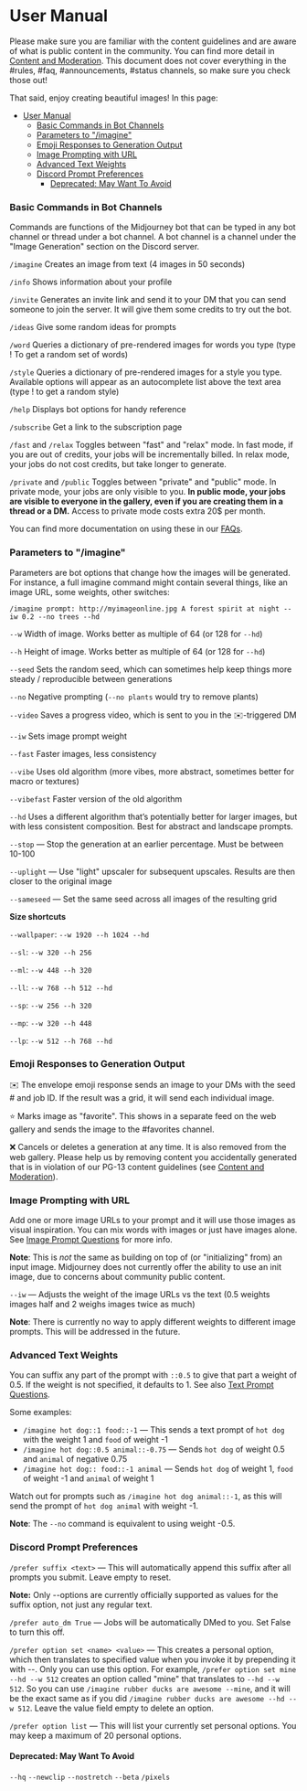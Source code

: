 # User Manual

Please make sure you are familiar with the content guidelines and are aware of what is public content in the community.  You can find more detail in [Content and Moderation](content-and-moderation-policy.md).  This document does not cover everything in the #rules, #faq, #announcements, #status channels, so make sure you check those out!

That said, enjoy creating beautiful images!  In this page:

- [User Manual](#user-manual)
    - [Basic Commands in Bot Channels](#basic-commands-in-bot-channels)
    - [Parameters to "/imagine"](#parameters-to-imagine)
    - [Emoji Responses to Generation Output](#emoji-responses-to-generation-output)
    - [Image Prompting with URL](#image-prompting-with-url)
    - [Advanced Text Weights](#advanced-text-weights)
    - [Discord Prompt Preferences](#discord-prompt-preferences)
      - [Deprecated: May Want To Avoid](#deprecated-may-want-to-avoid)

### Basic Commands in Bot Channels

Commands are functions of the Midjourney bot that can be typed in any bot channel or thread under a bot channel.  A bot channel is a channel under the "Image Generation" section on the Discord server.

`/imagine` Creates an image from text (4 images in 50 seconds)

`/info` Shows information about your profile

`/invite` Generates an invite link and send it to your DM that you can send someone to join the server. It will give them some credits to try out the bot.

`/ideas` Give some random ideas for prompts

`/word` Queries a dictionary of pre-rendered images for words you type (type ! To get a random set of words)

`/style` Queries a dictionary of pre-rendered images for a style you type. Available options will appear as an autocomplete list above the text area (type ! to get a random style)

`/help` Displays bot options for handy reference

`/subscribe` Get a link to the subscription page

`/fast` and `/relax` Toggles between "fast" and "relax" mode. In fast mode, if you are out of credits, your jobs will be incrementally billed. In relax mode, your jobs do not cost credits, but take longer to generate.

`/private` and `/public` Toggles between "private" and "public" mode. In private mode, your jobs are only visible to you. **In public mode, your jobs are visible to everyone in the gallery, even if you are creating them in a thread or a DM.** Access to private mode costs extra 20$ per month.

You can find more documentation on using these in our [FAQs](FAQs.md).


### Parameters to "/imagine"

Parameters are bot options that change how the images will be generated.  For instance, a full imagine
command might contain several things, like an image URL, some weights, other switches:

`/imagine prompt: http://myimageonline.jpg A forest spirit at night --iw 0.2 --no trees --hd`


`--w` Width of image. Works better as multiple of 64 (or 128 for `--hd`)

`--h` Height of image. Works better as multiple of 64 (or 128 for `--hd`)

`--seed` Sets the random seed, which can sometimes help keep things more steady / reproducible between generations

`--no` Negative prompting (`--no plants` would try to remove plants)

`--video` Saves a progress video, which is sent to you in the ✉️-triggered DM

`--iw` Sets image prompt weight

`--fast` Faster images, less consistency

`--vibe` Uses old algorithm (more vibes, more abstract, sometimes better for macro or textures)

`--vibefast` Faster version of the old algorithm 

`--hd` Uses a different algorithm that’s potentially better for larger images, but with less consistent composition. Best for abstract and landscape prompts.

`--stop` — Stop the generation at an earlier percentage. Must be between 10-100

`--uplight` — Use "light" upscaler for subsequent upscales. Results are then closer to the original image

`--sameseed` — Set the same seed across all images of the resulting grid

**Size shortcuts**

`--wallpaper`: `--w 1920 --h 1024 --hd`

`--sl`: `--w 320 --h 256`

`--ml`: `--w 448 --h 320`

`--ll`: `--w 768 --h 512 --hd`

`--sp`: `--w 256 --h 320`

`--mp`: `--w 320 --h 448`

`--lp`: `--w 512 --h 768 --hd`


### Emoji Responses to Generation Output

✉️ The envelope emoji response sends an image to your DMs with the seed # and job ID. If the result was a grid, it will send each individual image.

⭐️ Marks image as "favorite". This shows in a separate feed on the web gallery and sends the image to the #favorites channel.

❌ Cancels or deletes a generation at any time. It is also removed from the web gallery.  Please help us by removing content you accidentally generated that is in violation of our PG-13 content guidelines (see [Content and Moderation](content-and-moderation_policy.md)).


### Image Prompting with URL

Add one or more image URLs to your prompt and it will use those images as visual inspiration. You can mix words with images or just have images alone.  See [Image Prompt Questions](FAQs.md#image-prompt-questions) for more info.

**Note**: This is *not* the same as building on top of (or "initializing" from) an input image. Midjourney does not currently offer the ability to use an init image, due to concerns about community public content.

`--iw` — Adjusts the weight of the image URLs vs the text (0.5 weights images half and 2 weighs images twice as much)

**Note**: There is currently no way to apply different weights to different image prompts. This will be addressed in the future.

### Advanced Text Weights

You can suffix any part of the prompt with `::0.5` to give that part a weight of 0.5. If the weight is not specified, it defaults to 1.  See also [Text Prompt Questions](FAQs.md#text-prompt-questions).

Some examples:
- `/imagine hot dog::1 food::-1` — This sends a text prompt of `hot dog` with the weight 1 and `food` of weight -1
- `/imagine hot dog::0.5 animal::-0.75` — Sends `hot dog` of weight 0.5 and `animal` of negative 0.75
- `/imagine hot dog:: food::-1 animal` — Sends `hot dog` of weight 1, `food` of weight -1 and `animal` of weight 1

Watch out for prompts such as `/imagine hot dog animal::-1`, as this will send the prompt of `hot dog animal` with weight -1.

**Note**: The `--no` command is equivalent to using weight -0.5.


### Discord Prompt Preferences

`/prefer suffix <text>` — This will automatically append this suffix after all prompts you submit. Leave empty to reset.

**Note:** Only --options are currently officially supported as values for the suffix option, not just any regular text.

`/prefer auto_dm True` — Jobs will be automatically DMed to you. Set False to turn this off.

`/prefer option set <name> <value>` — This creates a personal option, which then translates to specified value when you invoke it by prepending it with --. Only you can use this option. For example, `/prefer option set mine --hd --w 512` creates an option called "mine" that translates to `--hd --w 512`. So you can use `/imagine rubber ducks are awesome --mine`, and it will be the exact same as if you did `/imagine rubber ducks are awesome --hd --w 512`. Leave the value field empty to delete an option.

`/prefer option list` — This will list your currently set personal options. You may keep a maximum of 20 personal options.

#### Deprecated: May Want To Avoid

`--hq` `--newclip` `--nostretch` `--beta` `/pixels`